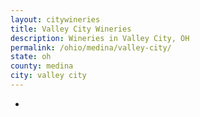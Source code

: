 ```yaml
---
layout: citywineries
title: Valley City Wineries
description: Wineries in Valley City, OH
permalink: /ohio/medina/valley-city/
state: oh
county: medina
city: valley city
---
```

-

